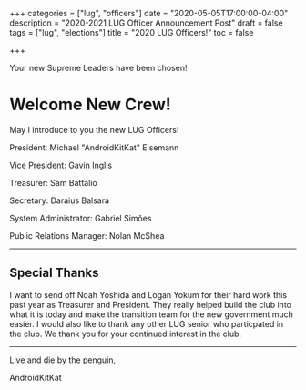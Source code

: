 +++
categories = ["lug", "officers"]
date = "2020-05-05T17:00:00-04:00"
description = "2020-2021 LUG Officer Announcement Post"
draft = false
tags = ["lug", "elections"]
title = "2020 LUG Officers!"
toc = false

+++

Your new Supreme Leaders have been chosen!

<!--more-->

# Welcome New Crew!

May I introduce to you the new LUG Officers!

President: Michael "AndroidKitKat" Eisemann

Vice President: Gavin Inglis

Treasurer: Sam Battalio

Secretary: Daraius Balsara

System Administrator: Gabriel Simões

Public Relations Manager: Nolan McShea

---

## Special Thanks

I want to send off Noah Yoshida and Logan Yokum for their hard work this past year as Treasurer and President. They really helped build the club into what it is today and make the transition team for the new government much easier. I would also like to thank any other LUG senior who particpated in the club. We thank you for your continued interest in the club.

---

Live and die by the penguin,

AndroidKitKat
